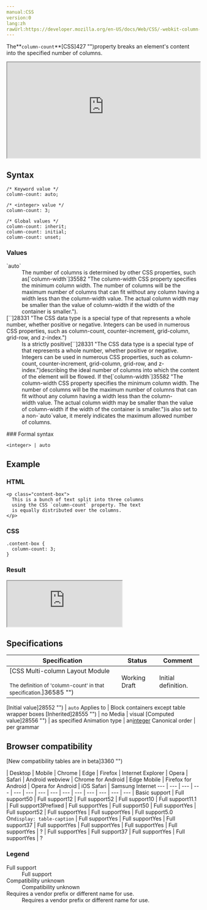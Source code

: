 ```yaml
---
manual:CSS
version:0
lang:zh
rawUrl:https://developer.mozilla.org/en-US/docs/Web/CSS/-webkit-column-count
---
```






The**`column-count`**[CSS]427 "")property breaks an element&#39;s content into the specified number of columns.

<iframe src='https://interactive-examples.mdn.mozilla.net/pages/css/column-count.html' width='100%' height='250'></iframe>

## Syntax<a name="Syntax"></a>

```
/* Keyword value */
column-count: auto;

/* <integer> value */
column-count: 3;

/* Global values */
column-count: inherit;
column-count: initial;
column-count: unset;
```

### Values<a name="Values"></a>
<dl><dt id=''>`auto`</dt><dd>The number of columns is determined by other CSS properties, such as[`column-width`]35582 "The column-width CSS property specifies the minimum column width. The number of columns will be the maximum number of columns that can fit without any column having a width less than the column-width value. The actual column width may be smaller than the value of column-width if the width of the container is smaller.").</dd><dt id=''>[`<integer>`]28331 "The <integer> CSS data type is a special type of <number> that represents a whole number, whether positive or negative. Integers can be used in numerous CSS properties, such as column-count, counter-increment, grid-column, grid-row, and z-index.")</dt><dd>Is a strictly positive[`<integer>`]28331 "The <integer> CSS data type is a special type of <number> that represents a whole number, whether positive or negative. Integers can be used in numerous CSS properties, such as column-count, counter-increment, grid-column, grid-row, and z-index.")describing the ideal number of columns into which the content of the element will be flowed. If the[`column-width`]35582 "The column-width CSS property specifies the minimum column width. The number of columns will be the maximum number of columns that can fit without any column having a width less than the column-width value. The actual column width may be smaller than the value of column-width if the width of the container is smaller.")is also set to a non-`auto`value, it merely indicates the maximum allowed number of columns.</dd></dl>
### Formal syntax<a name="Formal_syntax"></a>

```
<integer> | auto
```

## Example<a name="Example"></a>

### HTML<a name="HTML"></a>

```
<p class="content-box">
  This is a bunch of text split into three columns
  using the CSS `column-count` property. The text
  is equally distributed over the columns.
</p>
```

### CSS<a name="CSS"></a>

```
.content-box {
  column-count: 3;
}
```

### Result<a name="Result"></a>


<iframe src='https://mdn.mozillademos.org/en-US/docs/Web/CSS/column-count$samples/Example?revision=1356468' width='auto' height='120'></iframe>



## Specifications<a name="Specifications"></a>

Specification | Status | Comment 
 ---  |  ---  |  ---  | 
[CSS Multi-column Layout Module<br></br><small>The definition of &#39;column-count&#39; in that specification.</small>]36585 "") | Working Draft | Initial definition. 


[Initial value]28552 "") | `auto` 
Applies to | Block containers except table wrapper boxes 
[Inherited]28555 "") | no 
Media | visual 
[Computed value]28556 "") | as specified 
Animation type | an[integer](%28331#Interpolation "Values of the <integer> CSS data type are interpolated via integer discrete steps. The calculation is done as if they were real, floating-point numbers and the discrete value is obtained using the floor function.") 
Canonical order | per grammar 


## Browser compatibility<a name="Browser_compatibility"></a>
[New compatibility tables are in beta<i></i>]3360 "")

 | <abbr>Desktop<i></i></abbr> | <abbr>Mobile<i></i></abbr> 
 | <abbr>Chrome<i></i></abbr> | <abbr>Edge<i></i></abbr> | <abbr>Firefox<i></i></abbr> | <abbr>Internet Explorer<i></i></abbr> | <abbr>Opera<i></i></abbr> | <abbr>Safari<i></i></abbr> | <abbr>Android webview<i></i></abbr> | <abbr>Chrome for Android<i></i></abbr> | <abbr>Edge Mobile<i></i></abbr> | <abbr>Firefox for Android<i></i></abbr> | <abbr>Opera for Android<i></i></abbr> | <abbr>iOS Safari<i></i></abbr> | <abbr>Samsung Internet<i></i></abbr> 
 ---  |  ---  |  ---  |  ---  |  ---  |  ---  |  ---  |  ---  |  ---  |  ---  |  ---  |  ---  |  ---  |  ---  | 
Basic support | <abbr>Full support</abbr>50 | <abbr>Full support</abbr>12 | <abbr>Full support</abbr>52 | <abbr>Full support</abbr>10 | <abbr>Full support</abbr>11.1 | <abbr>Full support</abbr>3<abbr>Prefixed<i></i></abbr> | <abbr>Full support</abbr>Yes | <abbr>Full support</abbr>50 | <abbr>Full support</abbr>Yes | <abbr>Full support</abbr>52 | <abbr>Full support</abbr>Yes | <abbr>Full support</abbr>Yes | <abbr>Full support</abbr>5.0 
On`display: table-caption` | <abbr>Full support</abbr>Yes | <abbr>Full support</abbr>Yes | <abbr>Full support</abbr>37 | <abbr>Full support</abbr>Yes | <abbr>Full support</abbr>Yes | <abbr>Full support</abbr>Yes | <abbr>Full support</abbr>Yes | <abbr>?</abbr> | <abbr>Full support</abbr>Yes | <abbr>Full support</abbr>37 | <abbr>Full support</abbr>Yes | <abbr>Full support</abbr>Yes | <abbr>?</abbr> 


### Legend<a name="Legend"></a>
<dl><dt id=''><abbr>Full support</abbr></dt><dd>Full support</dd><dt id=''><abbr>Compatibility unknown</abbr></dt><dd>Compatibility unknown</dd><dt id=''><abbr>Requires a vendor prefix or different name for use.<i></i></abbr></dt><dd>Requires a vendor prefix or different name for use.</dd></dl>



